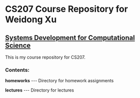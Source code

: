 # CS207 Course Repository for Weidong Xu  
## <a href="https://iacs-cs-207.github.io/cs207-F17/" target="_blank">Systems Development for Computational Science</a>
This is my course repository for CS207. 
### Contents:

**homeworks** --- Directory for homework assignments

**lectures** --- Directory for lectures